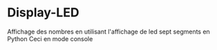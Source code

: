 # Display-LED
Affichage des nombres en utilisant l'affichage de led sept segments en  Python
Ceci en mode console 
